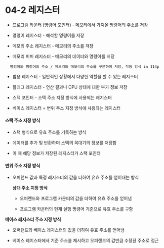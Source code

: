 # 04-2 레지스터

- 프로그램 카운터 (명령어 포인터) - 메모리에서 가져올 명령어의 주소를 저장

- 명령어 레지스터 - 해석할 명령어를 저장

- 메모리 주소 레지스터 - 메모리의 주소를 저장

- 메모리 버퍼 레지스터 - 메모리의 데이터와 명령어를 저장

    `명령어와 명령어의 주소 / 메모리와 메모리의 주소를 구분하여 저장, 작동 방식 in 114p`

- 범용 레지스터 - 일반적인 상황에서 다양한 역할을 할 수 있는 레지스터

- 플래그 레지스터 - 연산 결과나 CPU 상태에 대한 부가 정보 저장

- 스택 포인터 - 스택 주소 지정 방식에 사용되는 레지스터

- 베이스 레지스터 = 변위 주소 지정 방식에 사용되는 레지스터

#### 스택 주소 지정 방식

- 스택 형식으로 유효 주소를 기록하는 방식

- 데이터를 추가 및 반환하며 스택의 꼭대기의 정보를 저장함

- 이 때 해당 정보가 저장된 레지스터가 스택 포인터

#### 변위 주소 지정 방식

- 오퍼랜드 값과 특정 레지스터의 값을 더하여 유효 주소를 얻어내는 방식
  
  **상대 주소 지정 방식**
  
  - 오퍼랜드와 프로그램 카운터의 값을 더하여 유효 주소를 얻어냄
  
  - 프로그램 카운터의 현재 실행 명령어 기준으로 유효 주소를 구함

**베이스 레지스터 주소 지정 방식**

- 오퍼랜드와 베이스 레지스터의 값을 더하여 유효 주소를 얻어냄

- 베이스 레지스터에서 기준 주소를 제시하고 오퍼랜드의 값만큼 수정된 주소로 접근
